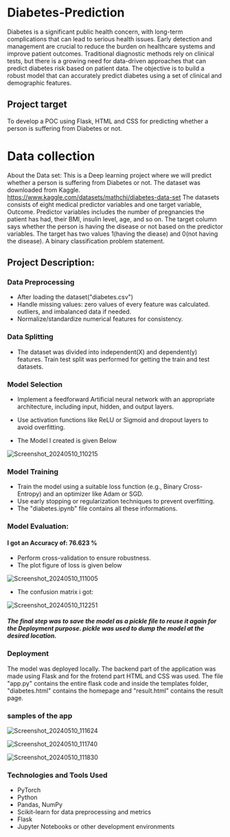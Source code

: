 # Diabetes-Prediction
Diabetes is a significant public health concern, with long-term complications that can lead to serious health issues.
Early detection and management are crucial to reduce the burden on healthcare systems and improve patient outcomes. 
Traditional diagnostic methods rely on clinical tests, but there is a growing need for data-driven approaches that can predict diabetes risk based on patient data. 
The objective is to build a robust model that can accurately predict diabetes using a set of clinical and demographic features.

## Project target
To develop a POC using Flask, HTML and CSS for predicting whether a person is suffering from Diabetes or not.

# Data collection
About the Data set:
This is a Deep learning project where we will predict whether a person is suffering from Diabetes or not. The dataset was downloaded from Kaggle.
https://www.kaggle.com/datasets/mathchi/diabetes-data-set
The datasets consists of eight medical predictor variables and one target variable, Outcome.
Predictor variables includes the number of pregnancies the patient has had, their BMI, insulin level, age, and so on. 
The target column says whether the person is having the disease or not based on the predictor variables. The target has two values 1(having the diease) and 0(not having the disease). A binary classification problem statement.

## Project Description:
### Data Preprocessing
* After loading the dataset("diabetes.csv")
* Handle missing values: zero values of every feature was calculated. outliers, and imbalanced data if needed.
* Normalize/standardize numerical features for consistency.
  
### Data Splitting
* The dataset was divided into independent(X) and dependent(y) features. Train test split was performed for getting the train and test datasets.

### Model Selection
* Implement a feedforward Artificial neural network with an appropriate architecture, including input, hidden, and output layers.
* Use activation functions like ReLU or Sigmoid and dropout layers to avoid overfitting.
  
* The Model I created is given Below

![Screenshot_20240510_110215](https://github.com/alnxha7/Diabetes_prediction_using_pytorch_ANN/assets/129566733/53d61382-f651-4392-8a33-2afea6deea96)


### Model Training
* Train the model using a suitable loss function (e.g., Binary Cross-Entropy) and an optimizer like Adam or SGD.
* Use early stopping or regularization techniques to prevent overfitting.
* The "diabetes.ipynb" file contains all these informations.

### Model Evaluation:

#### I got an Accuracy of: 76.623 %
* Perform cross-validation to ensure robustness.
* The plot figure of loss is given below

![Screenshot_20240510_111005](https://github.com/alnxha7/Diabetes_prediction_using_pytorch_ANN/assets/129566733/36dc38fe-1ec1-44a6-83bd-3d4714b8c8c6)

* The confusion matrix i got:

![Screenshot_20240510_112251](https://github.com/alnxha7/Diabetes_prediction_using_pytorch_ANN/assets/129566733/4c9b402c-fa94-4529-991f-079f6091fda9)

##### The final step was to save the model as a pickle file to reuse it again for the Deployment purpose. pickle was used to dump the model at the desired location.

### Deployment
The model was deployed locally. The backend part of the application was made using Flask and for the frotend part HTML and CSS was used. 
The file "app.py" contains the entire flask code and inside the templates folder, "diabetes.html" contains the homepage and "result.html" contains the result page.

### samples of the app

![Screenshot_20240510_111624](https://github.com/alnxha7/Diabetes_prediction_using_pytorch_ANN/assets/129566733/2582607f-d89e-4616-89f6-98b05ad276b6)

![Screenshot_20240510_111740](https://github.com/alnxha7/Diabetes_prediction_using_pytorch_ANN/assets/129566733/9fac342b-f769-4168-b9d9-b3d94008208f)

![Screenshot_20240510_111830](https://github.com/alnxha7/Diabetes_prediction_using_pytorch_ANN/assets/129566733/52a248da-e52f-42d7-83a2-e7b28e123279)


### Technologies and Tools Used
* PyTorch
* Python
* Pandas, NumPy
* Scikit-learn for data preprocessing and metrics
* Flask
* Jupyter Notebooks or other development environments

